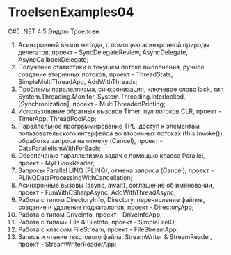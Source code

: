 # TroelsenExamples04
C#5 .NET 4.5 Эндрю Троелсен
1) Асинхронный вызов метода, с помощью асинхронной природы делегатов, проект - SyncDelegateReview, AsyncDelegate, AsyncCallbackDelegate;
2) Получение статистики о текущем потоке выполнения, ручное создание вторичных потоков, проект - ThreadStats, SimpleMultiThreadApp, AddWithThreads;
3) Проблемы паралеллизма, синхронизация, ключевое слово lock, тип System.Threading.Monitor, System.Threading.Interlocked, [Synchronization], проект - MultiThreadedPrinting;
4) Использование обратных вызовов Timer, пул потоков CLR, проект - TimerApp, ThreadPoolApp;
5) Параллельное программирование TPL, доступ к элементам пользовательского интерфейса во вторичных потоках (this.Invoke()), обработка запроса на отмену (Cancel), проект - DataParallelismWithForEach;
6) Обеспечение параллелизма задач с помощью класса Parallel, проект - MyEBookReader;
7) Запросы Parallel LINQ (PLINQ), отмена запроса (Cancel), проект - PLINQDataProcessingWithCancellation;
8) Асинхронные вызовы (async, await), соглашение об именовании, проект - FunWithCSharpAsync, AddWithThreadAsync;
9) Работа с типом DirectoryInfo, Directory, перечисление файлов, создание и удаление подкаталогов, проект - DirectoryApp;
10) Работа с типом DriveInfo, проект - DriveInfoApp;
11) Работа с типами File & FileInfo, проект - SimpleFileIO;
12) Работа с классом FileStream, проект - FileStreamApp;
13) Запись и чтение текстового файла, StreamWriter & StreamReader, проект - StreamWriterReaderApp;
